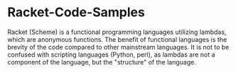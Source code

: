 # Racket-Code-Samples
Racket (Scheme) is a functional programming languages utilizing lambdas, which are anonymous functions. The benefit of functional languages
is the brevity of the code compared to other mainstream languages. It is not to be confused with scripting languages (Python, perl),
as lambdas are not a component of the language, but the "structure" of the language.
